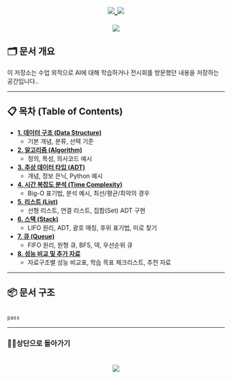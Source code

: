 <h1 align="center">
    <a href="https://github.com/skwjdgh">
    <img align="center" src="https://img.shields.io/badge/goto-Main-green.svg" />
  </a>
      <a href="https://github.com/skwjdgh/External">
    <img align="center" src="https://img.shields.io/badge/goto-External-green.svg" />
  </a>
</h1>

<p align = "center">
  <img align = "center" src = "https://capsule-render.vercel.app/api?type=blur&height=200&color=gradient&text=Theory%20and%20Seminar&descAlign=59&section=header">


## 🗂 문서 개요

이 저장소는 수업 외적으로 AI에 대해 학습하거나 전시회를 방문했던 내용을 저장하는 공간입니다..

---
## 📋 목차 (Table of Contents)

* **[1. 데이터 구조 (Data Structure)](./01_Data_Structure.md)**
    * 기본 개념, 분류, 선택 기준
* **[2. 알고리즘 (Algorithm)](./02_Algorithm.md)**
    * 정의, 특성, 의사코드 예시
* **[3. 추상 데이터 타입 (ADT)](./03_ADT.md)**
    * 개념, 정보 은닉, Python 예시
* **[4. 시간 복잡도 분석 (Time Complexity)](./04_Time_Complexity.md)**
    * Big-O 표기법, 분석 예시, 최선/평균/최악의 경우
* **[5. 리스트 (List)](./05_List.md)**
    * 선형 리스트, 연결 리스트, 집합(Set) ADT 구현
* **[6. 스택 (Stack)](./06_Stack.md)**
    * LIFO 원리, ADT, 괄호 매칭, 후위 표기법, 미로 찾기
* **[7. 큐 (Queue)](./07_Queue.md)**
    * FIFO 원리, 원형 큐, BFS, 덱, 우선순위 큐
* **[8. 성능 비교 및 추가 자료](./08_Performance_and_Resources.md)**
    * 자료구조별 성능 비교표, 학습 목표 체크리스트, 추천 자료
---

## 📦 문서 구조


```bash

pass


```
---

###  👨‍💻상단으로 돌아가기
<h1 align="center">
        <a href="https://github.com/skwjdgh/External">
    <img align="center" src="https://img.shields.io/badge/backto-Top-green.svg" />
  </a>
</h1>
